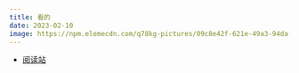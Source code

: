 ```yaml
---
title: 看的
date: 2023-02-10
image: https://npm.elemecdn.com/q78kg-pictures/09c8e42f-621e-49a3-94da-5afe1ddd9a31.jpg
---
```


* [阅读站](https://amemei-github-io-reading.suswhw.top/)